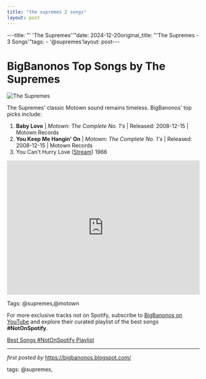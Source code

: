 ```yaml
---
title: "the supremes 2 songs"
layout: post
---
```

---title: "' 'The Supremes''"date: 2024-12-20original_title: "'The Supremes - 3 Songs'"tags:  - '@supremes'layout: post---<h1>BigBanonos Top Songs by The Supremes</h1><img alt="The Supremes" src="https://cdn.britannica.com/40/102440-050-4D4C5E29/Supremes-Florence-Ballard-Mary-Wilson-Diana-Ross.jpg" /> <p>The Supremes' classic Motown sound remains timeless. BigBanonos' top picks include:</p> <ol> <li><strong>Baby Love</strong> | <em>Motown: The Complete No. 1's</em> | Released: 2008-12-15 | Motown Records</li> <li><strong>You Keep Me Hangin' On</strong> | <em>Motown: The Complete No. 1's</em> | Released: 2008-12-15 | Motown Records</li><li><span data-sheets-root="1"><span>You Can't Hurry Love (</span><span><a class="in-cell-link" href="https://draft.blogger.com/blog/post/edit/6817930984197672883/8326881601823561461#" target="_blank">Stream</a></span><span>) 1966</span></span></li></ol> <div> <iframe allow="autoplay; clipboard-write; encrypted-media; fullscreen; picture-in-picture" frameborder="0" height="352" loading="lazy" src="https://open.spotify.com/embed/playlist/0Z7qR6ZmD6UsQlssM7zrh2?utm_source=generator" width="100%"></iframe></div><p>Tags: @supremes,@motown</p><!--Subscribe and Playlist Links--><div>    <p>For more exclusive tracks not on Spotify, subscribe to <a href="https://www.youtube.com/@BigBanonos" target="_blank">BigBanonos on YouTube</a> and explore their curated playlist of the best songs <strong>#NotOnSpotify</strong>.</p>    <p><a href="https://www.youtube.com/playlist?list=PLtuNtuTatqI0kFahUCbtbfenC_ET5O_tr" target="_blank">Best Songs #NotOnSpotify Playlist<br /></a></p></div><hr /><p><em>first posted by</em> <a href="https://bigbanonos.blogspot.com/" rel="noopener" target="_new">https://bigbanonos.blogspot.com/</a></p><p>tags: @supremes,</p>